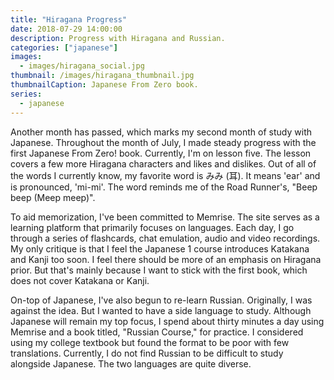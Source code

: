 ```yaml
---
title: "Hiragana Progress"
date: 2018-07-29 14:00:00
description: Progress with Hiragana and Russian.
categories: ["japanese"]
images:
  - images/hiragana_social.jpg
thumbnail: /images/hiragana_thumbnail.jpg
thumbnailCaption: Japanese From Zero book.
series:
  - japanese
---
```


Another month has passed, which marks my second month of study with Japanese. Throughout the month of July, I made steady progress with the first Japanese From Zero! book. Currently, I'm on lesson five. The lesson covers a few more Hiragana characters and likes and dislikes. Out of all of the words I currently know, my favorite word is みみ (耳). It means 'ear' and is pronounced, 'mi-mi'. The word reminds me of the Road Runner's, "Beep beep (Meep meep)".

To aid memorization, I've been committed to Memrise. The site serves as a learning platform that primarily focuses on languages. Each day, I go through a series of flashcards, chat emulation, audio and video recordings. My only critique is that I feel the Japanese 1 course introduces Katakana and Kanji too soon. I feel there should be more of an emphasis on Hiragana prior. But that's mainly because I want to stick with the first book, which does not cover Katakana or Kanji.

On-top of Japanese, I've also begun to re-learn Russian. Originally, I was against the idea. But I wanted to have a side language to study. Although Japanese will remain my top focus, I spend about thirty minutes a day using Memrise and a book titled, "Russian Course," for practice. I considered using my college textbook but found the format to be poor with few translations. Currently, I do not find Russian to be difficult to study alongside Japanese. The two languages are quite diverse.
